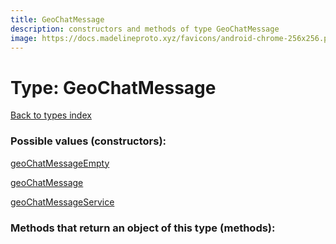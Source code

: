 ```yaml
---
title: GeoChatMessage
description: constructors and methods of type GeoChatMessage
image: https://docs.madelineproto.xyz/favicons/android-chrome-256x256.png
---
```

# Type: GeoChatMessage  
[Back to types index](index.md)



### Possible values (constructors):

[geoChatMessageEmpty](../constructors/geoChatMessageEmpty.md)  

[geoChatMessage](../constructors/geoChatMessage.md)  

[geoChatMessageService](../constructors/geoChatMessageService.md)  



### Methods that return an object of this type (methods):



